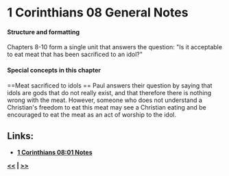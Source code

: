 # 1 Corinthians 08 General Notes #

#### Structure and formatting ####

Chapters 8-10 form a single unit that answers the question: "Is it acceptable to eat meat that has been sacrificed to an idol?"

#### Special concepts in this chapter ####

==Meat sacrificed to idols ==
Paul answers their question by saying that idols are gods that do not really exist, and that therefore there is nothing wrong with the meat. However, someone who does not understand a Christian's freedom to eat this meat may see a Christian eating and be encouraged to eat the meat as an act of worship to the idol. 

## Links: ##

* __[1 Corinthians 08:01 Notes](./01.md)__

__[<<](../07/intro.md) | [>>](../09/intro.md)__
